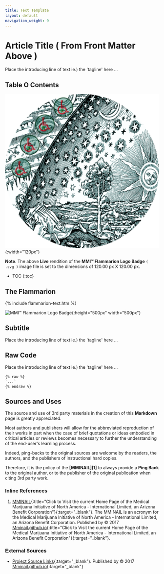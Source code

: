 ```yaml
---
title: Text Template
layout: default
navigation_weight: 9
---
```

# Article Title ( From Front Matter Above )

Place the introducing line of text ie.) the 'tagline' here ...

## Table O Contents

![MMI™ Flammarion Logo Badge](../assets/img/svg/MMI-Medmj-Org-Got-Tree-Flammarion-Person-Through-Celestial-Sphere-circle-543-x-543.svg){:width="120px"}

**Note**. The above **Live** rendition of the **MMI™ Flammarion Logo Badge** `( .svg )` image file is set to the dimensions of 120.00 px X 120.00 px.

- TOC
{:toc}

## The Flammarion

{% include flammarion-text.htm %}

![MMI™ Flammarion Logo Badge](../assets/img/MMI-Medmj-Org-Got-Tree-Flammarion-Person-Through-Celestial-Sphere-circle-725-x-725.svg){:height="500px" width="500px"}

## Subtitle

Place the introducing line of text ie.) the 'tagline' here ...

## Raw Code

Place the introducing line of text ie.) the 'tagline' here ...

```liquid
{% raw %}
`...`
{% endraw %}
```

## Sources and Uses

The source and use of 3rd party materials in the creation of this **Markdown** page is greatly appreciated.

Most authors and publishers will allow for the abbreviated reproduction of their works in part when the case of brief quotations or ideas embodied in critical articles or reviews becomes necessary to further the understanding of the end-user's learning process.

Indeed, ping-backs to the original sources are welcome by the readers, the authors, and the publishers of instructional hard copies.

Therefore, it is the policy of the **[MMINAIL][1]** to always provide a **Ping Back** to the original author, or to the publisher of the original publication when citing 3rd party work.

### Inline References

1. [MMINAIL](https://mminail.github.io/){:title="Click to Visit the current Home Page of the Medical Marijuana Initiative of North America - International Limited, an Arizona Benefit Corporation"}{:target="_blank"}. The MMINAIL is an acronym for the Medical Marijuana Initiative of North America - International Limited, an Arizona Benefit Corporation. Published by © 2017 [Mminail.github.io](https://mminail.github.io/){:title="Click to Visit the current Home Page of the Medical Marijuana Initiative of North America - International Limited, an Arizona Benefit Corporation"}{:target="_blank"}.

### External Sources

- [Project Source Links](https://rwebaz.github.io/Medcoin-Currency-Project/pages/Source-Links.html){:target="_blank"). Published by © 2017 [Mminail.github.io](https://mminail.github.io/){:target="_blank"}